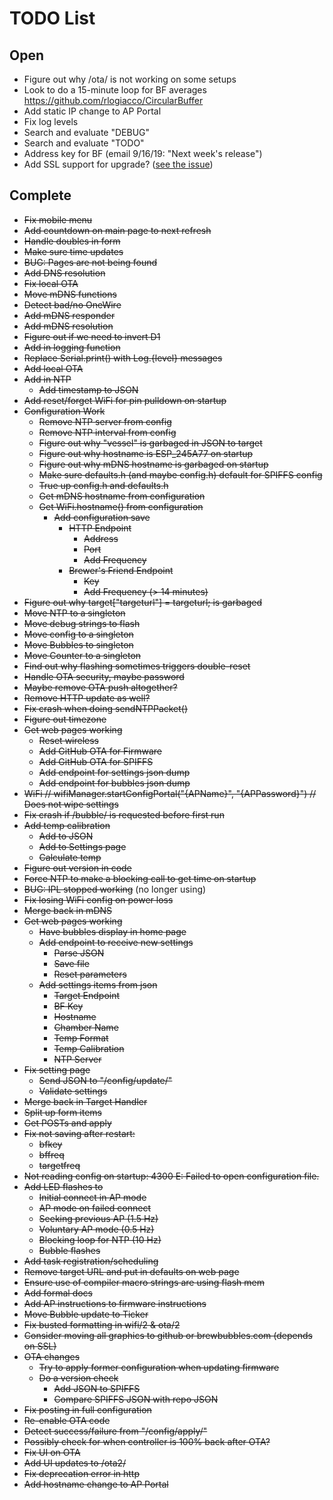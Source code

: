# TODO List

## Open

- Figure out why /ota/ is not working on some setups
- Look to do a 15-minute loop for BF averages https://github.com/rlogiacco/CircularBuffer
- Add static IP change to AP Portal
- Fix log levels
- Search and evaluate "DEBUG"
- Search and evaluate "TODO"
- Address key for BF (email 9/16/19: "Next week's release")
- Add SSL support for upgrade? ([see the issue](https://github.com/esp8266/Arduino/issues/6523))

## Complete

- ~~Fix mobile menu~~
- ~~Add countdown on main page to next refresh~~
- ~~Handle doubles in form~~
- ~~Make sure time updates~~
- ~~BUG: Pages are not being found~~
- ~~Add DNS resolution~~
- ~~Fix local OTA~~
- ~~Move mDNS functions~~
- ~~Detect bad/no OneWire~~
- ~~Add mDNS responder~~
- ~~Add mDNS resolution~~
- ~~Figure out if we need to invert D1~~
- ~~Add in logging function~~
- ~~Replace Serial.print() with Log.{level} messages~~
- ~~Add local OTA~~
- ~~Add in NTP~~
  - ~~Add timestamp to JSON~~
- ~~Add reset/forget WiFi for pin pulldown on startup~~
- ~~Configuration Work~~
  - ~~Remove NTP server from config~~
  - ~~Remove NTP interval from config~~
  - ~~Figure out why "vessel" is garbaged in JSON to target~~
  - ~~Figure out why hostname is ESP_245A77 on startup~~
  - ~~Figure out why mDNS hostname is garbaged on startup~~
  - ~~Make sure defaults.h (and maybe config.h) default for SPIFFS config~~
  - ~~True up config.h and defaults.h~~
  - ~~Get mDNS hostname from configuration~~
  - ~~Get WiFi.hostname() from configuration~~
    - ~~Add configuration save~~
      - ~~HTTP Endpoint~~
        - ~~Address~~
        - ~~Port~~
        - ~~Add Frequency~~
      - ~~Brewer's Friend Endpoint~~
        - ~~Key~~
        - ~~Add Frequency (> 14 minutes)~~
- ~~Figure out why target["targeturl"] = targeturl; is garbaged~~
- ~~Move NTP to a singleton~~
- ~~Move debug strings to flash~~
- ~~Move config to a singleton~~
- ~~Move Bubbles to singleton~~
- ~~Move Counter to a singleton~~
- ~~Find out why flashing sometimes triggers double-reset~~
- ~~Handle OTA security, maybe password~~
- ~~Maybe remove OTA push altogether?~~
- ~~Remove HTTP update as well?~~
- ~~Fix crash when doing sendNTPPacket()~~
- ~~Figure out timezone~~
- ~~Get web pages working~~
  - ~~Reset wireless~~
  - ~~Add GitHub OTA for Firmware~~
  - ~~Add GitHub OTA for SPIFFS~~
  - ~~Add endpoint for settings json dump~~
  - ~~Add endpoint for bubbles json dump~~
- ~~WiFi // wifiManager.startConfigPortal("{APName}", "{APPassword}") // Does not wipe settings~~
- ~~Fix crash if /bubble/ is requested before first run~~
- ~~Add temp calibration~~
  - ~~Add to JSON~~
  - ~~Add to Settings page~~
  - ~~Calculate temp~~
- ~~Figure out version in code~~
- ~~Force NTP to make a blocking call to get time on startup~~
- ~~BUG: IPL stopped working~~ (no longer using)
- ~~Fix losing WiFi config on power loss~~
- ~~Merge back in mDNS~~
- ~~Get web pages working~~
  - ~~Have bubbles display in home page~~
  - ~~Add endpoint to receive new settings~~
    - ~~Parse JSON~~
    - ~~Save file~~
    - ~~Reset parameters~~
  - ~~Add settings items from json~~
    - ~~Target Endpoint~~
    - ~~BF Key~~
    - ~~Hostname~~
    - ~~Chamber Name~~
    - ~~Temp Format~~
    - ~~Temp Calibration~~
    - ~~NTP Server~~
- ~~Fix setting page~~
  - ~~Send JSON to "/config/update/"~~
  - ~~Validate settings~~
- ~~Merge back in Target Handler~~
- ~~Split up form items~~
- ~~Get POSTs and apply~~
- ~~Fix not saving after restart:~~
  - ~~bfkey~~
  - ~~bffreq~~
  - ~~targetfreq~~
- ~~Not reading config on startup: 4300 E: Failed to open configuration file.~~
- ~~Add LED flashes to~~
  - ~~Initial connect in AP mode~~
  - ~~AP mode on failed connect~~
  - ~~Seeking previous AP (1.5 Hz)~~
  - ~~Voluntary AP mode (0.5 Hz)~~
  - ~~Blocking loop for NTP (10 Hz)~~
  - ~~Bubble flashes~~
- ~~Add task registration/scheduling~~
- ~~Remove target URL and put in defaults on web page~~
- ~~Ensure use of compiler macro strings are using flash mem~~
- ~~Add formal docs~~
- ~~Add AP instructions to firmware instructions~~
- ~~Move Bubble update to Ticker~~
- ~~Fix busted formatting in wifi/2 & ota/2~~
- ~~Consider moving all graphics to github or brewbubbles.com (depends on SSL)~~
- ~~OTA changes~~
  - ~~Try to apply former configuration when updating firmware~~
  - ~~Do a version check~~
    - ~~Add JSON to SPIFFS~~
    - ~~Compare SPIFFS JSON with repo JSON~~
- ~~Fix posting in full configuration~~
- ~~Re-enable OTA code~~
- ~~Detect success/failure from "/config/apply/"~~
- ~~Possibly check for when controller is 100% back after OTA?~~
- ~~Fix UI on OTA~~
- ~~Add UI updates to /ota2/~~
- ~~Fix deprecation error in http~~
- ~~Add hostname change to AP Portal~~
